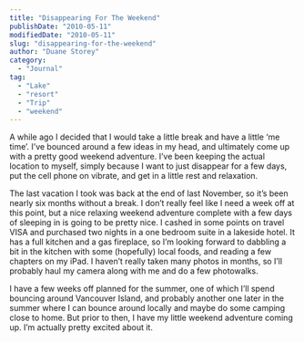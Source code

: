 ```yaml
---
title: "Disappearing For The Weekend"
publishDate: "2010-05-11"
modifiedDate: "2010-05-11"
slug: "disappearing-for-the-weekend"
author: "Duane Storey"
category:
  - "Journal"
tag:
  - "Lake"
  - "resort"
  - "Trip"
  - "weekend"
---
```


A while ago I decided that I would take a little break and have a little ‘me time’. I’ve bounced around a few ideas in my head, and ultimately come up with a pretty good weekend adventure. I’ve been keeping the actual location to myself, simply because I want to just disappear for a few days, put the cell phone on vibrate, and get in a little rest and relaxation.

The last vacation I took was back at the end of last November, so it’s been nearly six months without a break. I don’t really feel like I need a week off at this point, but a nice relaxing weekend adventure complete with a few days of sleeping in is going to be pretty nice. I cashed in some points on travel VISA and purchased two nights in a one bedroom suite in a lakeside hotel. It has a full kitchen and a gas fireplace, so I’m looking forward to dabbling a bit in the kitchen with some (hopefully) local foods, and reading a few chapters on my iPad. I haven’t really taken many photos in months, so I’ll probably haul my camera along with me and do a few photowalks.

I have a few weeks off planned for the summer, one of which I’ll spend bouncing around Vancouver Island, and probably another one later in the summer where I can bounce around locally and maybe do some camping close to home. But prior to then, I have my little weekend adventure coming up. I’m actually pretty excited about it.